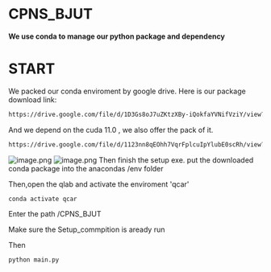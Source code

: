 # CPNS_BJUT

**We use conda to manage our python package and dependency**

# START 

We packed our conda enviroment by google drive.
Here is our package download link:
```txt
https://drive.google.com/file/d/1D3Gs8oJ7uZKtzXBy-iQokfaYVNifVziY/view?usp=drive_link
```
And we depend on the cuda 11.0 , we also offer the pack of it.
```txt
https://drive.google.com/file/d/1123nn8qEOhh7VqrFplcuIpYlubE0scRh/view?usp=drive_link
```
![image.png](https://obsidian-1321127127.cos.ap-beijing.myqcloud.com/20240320224007.png)
![image.png](https://obsidian-1321127127.cos.ap-beijing.myqcloud.com/20240320224215.png)
Then finish the setup exe.
put the downloaded conda package into the anacondas /env folder

Then,open the qlab and activate the enviroment 'qcar'
```shell
conda activate qcar
```
Enter the path /CPNS_BJUT

Make sure the Setup_commpition is aready run

Then 
```shell
python main.py
```
